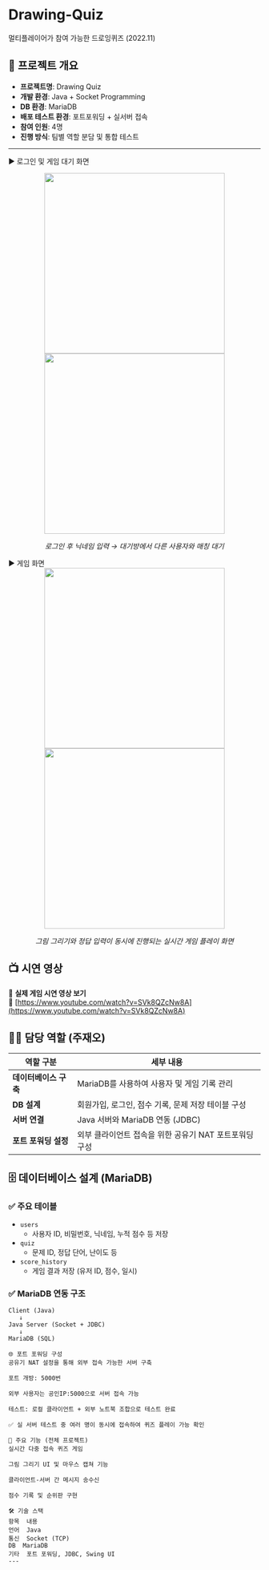 # Drawing-Quiz
멀티플레이어가 참여 가능한 드로잉퀴즈 (2022.11)

## 📌 프로젝트 개요

- **프로젝트명**: Drawing Quiz  
- **개발 환경**: Java + Socket Programming  
- **DB 환경**: MariaDB  
- **배포 테스트 환경**: 포트포워딩 + 실서버 접속  
- **참여 인원**: 4명  
- **진행 방식**: 팀별 역할 분담 및 통합 테스트

---
▶ 로그인 및 게임 대기 화면
<div align="center"> <img src="https://github.com/user-attachments/assets/0f46b7f2-fb3b-4fad-b380-2e8e3d520440" width="360" /> <img src="https://github.com/user-attachments/assets/683e6718-3bdb-4145-8f3b-71d3ec27caec" width="360" /> </div> <p align="center"><i>로그인 후 닉네임 입력 → 대기방에서 다른 사용자와 매칭 대기</i></p>
▶ 게임 화면
<div align="center"> <img src="https://github.com/user-attachments/assets/94978dc2-c66f-4cc1-ae49-b1ebb1a8faf0" width="360" /> <img src="https://github.com/user-attachments/assets/0057922f-383e-4c65-9aac-a1ddf0a9525c" width="360" /> </div> <p align="center"><i>그림 그리기와 정답 입력이 동시에 진행되는 실시간 게임 플레이 화면</i></p>

## 📺 시연 영상

🎥 **실제 게임 시연 영상 보기**  
🔗 [https://www.youtube.com/watch?v=SVk8QZcNw8A](https://www.youtube.com/watch?v=SVk8QZcNw8A)



## 👨‍💻 담당 역할 (주재오)
| 역할 구분 | 세부 내용 |
|-----------|-----------|
| **데이터베이스 구축** | MariaDB를 사용하여 사용자 및 게임 기록 관리 |
| **DB 설계** | 회원가입, 로그인, 점수 기록, 문제 저장 테이블 구성 |
| **서버 연결** | Java 서버와 MariaDB 연동 (JDBC) |
| **포트 포워딩 설정** | 외부 클라이언트 접속을 위한 공유기 NAT 포트포워딩 구성 |


## 🗄️ 데이터베이스 설계 (MariaDB)

### ✅ 주요 테이블

- `users`  
  - 사용자 ID, 비밀번호, 닉네임, 누적 점수 등 저장  
- `quiz`  
  - 문제 ID, 정답 단어, 난이도 등  
- `score_history`  
  - 게임 결과 저장 (유저 ID, 점수, 일시)

### ✅ MariaDB 연동 구조

```plaintext
Client (Java)
   ↓
Java Server (Socket + JDBC)
   ↓
MariaDB (SQL)

🌐 포트 포워딩 구성
공유기 NAT 설정을 통해 외부 접속 가능한 서버 구축

포트 개방: 5000번 

외부 사용자는 공인IP:5000으로 서버 접속 가능

테스트: 로컬 클라이언트 + 외부 노트북 조합으로 테스트 완료

✅ 실 서버 테스트 중 여러 명이 동시에 접속하여 퀴즈 플레이 가능 확인

🧩 주요 기능 (전체 프로젝트)
실시간 다중 접속 퀴즈 게임

그림 그리기 UI 및 마우스 캡쳐 기능

클라이언트-서버 간 메시지 송수신

점수 기록 및 순위판 구현

🛠 기술 스택
항목	내용
언어	Java
통신	Socket (TCP)
DB	MariaDB
기타	포트 포워딩, JDBC, Swing UI
---

